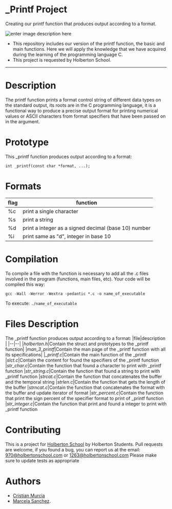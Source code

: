 # _Printf Project
Creating our printf function that produces output according to a format.


![enter image description here](https://lh3.googleusercontent.com/NSs_8OENr-W8QDp_44MyRoqoPymamFlp-QOAFHjD2_2vqCSC925ylCr4v8jc4E6zlD4Rr823aR4=s550 "readme")

- This repository includes our version of the printf function, the basic and main functions. Here we will apply the knowledge that we have acquired during the learning of the programming language C.
- This project is requested by Holberton School.
---------------
**Description**
================
The printf function prints a format control string of different data types on the standard output, its roots are in the C programming language, it is a functional way to produce a precise output format for printing numerical values or ASCII characters from format specifiers that have been passed on in the argument.

**Prototype**
=================
This _printf function produces output according to a format:

    int _printf(const char *format, ...);

**Formats**
=================
|flag|function|
|--|--|
|%c|print a single character|
|%s|print a string|
|%d|print a integer as a signed decimal (base 10) number|
|%i|print same as "d", integer in base 10|

**Compilation**
====================
To compile a file with the function is necessary to add all the .c files involved in the program (functions, main files, etc). Your code will be compiled this way:

    gcc -Wall -Werror -Wextra -pedantic *.c -o name_of_executable

To execute: `./name_of_executable`

**Files Description**
======

The _printf function produces output according to a format:
|file|description  |
|--|--|
|*holberton.h*|Contain the struct and prototypes to the _printf function|
|*man_3_printf*|Contain the man page of the _printf function with all its specifications|
|*_printf.c*|Contain the main function of the _printf
|*slct.c*|Contain the content for found the specifiers of the _printf function
|*str_char.c*|Contain the function that found a character to print with _printf function
|*str_string.c*|Contain the function that found a string to print with _printf function
|*strcat.c*|Contain the function that concatenates the buffer and the temporal string
|*strlen.c*|Contain the function that gets the length of the buffer
|*strncat.c*|Contain the function that concatenates the format with the buffer and update iterator of format
|*str_percent.c*|Contain the function that print the sign percent of the specifier format to print of _printf function
|*str_integer.c*|Contain the function that print and found a integer to print with _printf function

**Contributing**
====================
This is a project for  [Holberton School](https://www.holbertonschool.com/)  by Holberton Students.
Pull requests are welcome, if you found a bug, you can report us at the email: 970@holbertonschool.com or 1263@holbertonschool.com
Please make sure to update tests as appropriate


**Authors**
=========
- [Cristian Murcia](https://github.com/Cris-Mur)
- [Marcela Sanchez](https://github.com/marcewp15).
